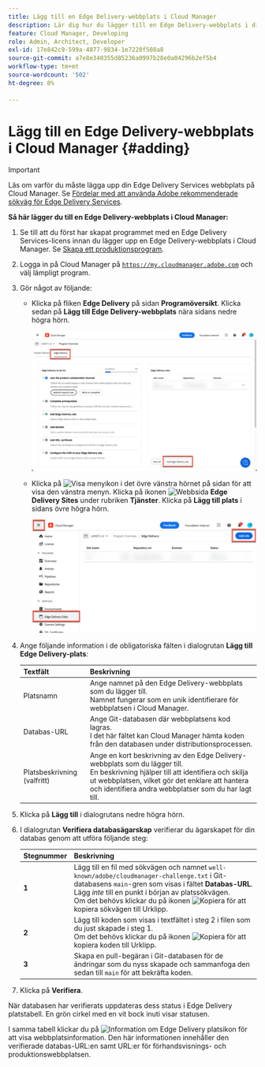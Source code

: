 ```yaml
---
title: Lägg till en Edge Delivery-webbplats i Cloud Manager
description: Lär dig hur du lägger till en Edge Delivery-webbplats i ditt produktionsprogram eller sandlådeprogram.
feature: Cloud Manager, Developing
role: Admin, Architect, Developer
exl-id: 17e842c9-599a-4877-9834-1e7220f508a8
source-git-commit: a7e8e340355d85236a0997b28e0a04296b2ef5b4
workflow-type: tm+mt
source-wordcount: '502'
ht-degree: 0%

---
```


# Lägg till en Edge Delivery-webbplats i Cloud Manager {#adding}

>[!IMPORTANT]
>
>Läs om varför du måste lägga upp din Edge Delivery Services webbplats på Cloud Manager.
>Se [Fördelar med att använda Adobe rekommenderade sökväg för Edge Delivery Services](/help/implementing/cloud-manager/edge-delivery/introduction-to-edge-delivery-services.md#recommended-path-eds).

**Så här lägger du till en Edge Delivery-webbplats i Cloud Manager:**

1. Se till att du först har skapat programmet med en Edge Delivery Services-licens innan du lägger upp en Edge Delivery-webbplats i Cloud Manager.
Se [Skapa ett produktionsprogram](/help/implementing/cloud-manager/getting-access-to-aem-in-cloud/creating-production-programs.md).
1. Logga in på Cloud Manager på [`https://my.cloudmanager.adobe.com`](https://my.cloudmanager.adobe.com/) och välj lämpligt program.
1. Gör något av följande:

   * Klicka på fliken **Edge Delivery** på sidan **Programöversikt**. Klicka sedan på **Lägg till Edge Delivery-webbplats** nära sidans nedre högra hörn.

     ![Lägg till Edge Delivery-webbplats från fliken Edge Delivery](/help/implementing/cloud-manager/assets/cm-eds-add1.png)

   * Klicka på ![Visa menyikon](https://spectrum.adobe.com/static/icons/workflow_18/Smock_ShowMenu_18_N.svg) i det övre vänstra hörnet på sidan för att visa den vänstra menyn.
Klicka på ikonen ![Webbsida](https://spectrum.adobe.com/static/icons/workflow_18/Smock_WebPages_18_N.svg) **Edge Delivery Sites** under rubriken **Tjänster**.
Klicka på **Lägg till plats** i sidans övre högra hörn.

     ![Lägg till Edge Delivery-webbplats från knappen Edge Delivery Sites](/help/implementing/cloud-manager/assets/cm-eds-add2.png)

1. Ange följande information i de obligatoriska fälten i dialogrutan **Lägg till Edge Delivery-plats**:

   | Textfält | Beskrivning |
   | - | --- |
   | Platsnamn | Ange namnet på den Edge Delivery-webbplats som du lägger till.<br>Namnet fungerar som en unik identifierare för webbplatsen i Cloud Manager. |
   | Databas-URL | Ange Git-databasen där webbplatsens kod lagras.<br>I det här fältet kan Cloud Manager hämta koden från den databasen under distributionsprocessen. |
   | Platsbeskrivning (valfritt) | Ange en kort beskrivning av den Edge Delivery-webbplats som du lägger till.<br>En beskrivning hjälper till att identifiera och skilja ut webbplatsen, vilket gör det enklare att hantera och identifiera andra webbplatser som du har lagt till. |

1. Klicka på **Lägg till** i dialogrutans nedre högra hörn.

1. I dialogrutan **Verifiera databasägarskap** verifierar du ägarskapet för din databas genom att utföra följande steg:

   | Stegnummer | Beskrivning |
   | - | - |
   | **1** | Lägg till en fil med sökvägen och namnet `well-known/adobe/cloudmanager-challenge.txt` i Git-databasens `main`-gren som visas i fältet **Databas-URL**. Lägg *inte* till en punkt i början av platssökvägen.<br>Om det behövs klickar du på ikonen ![Kopiera](https://spectrum.adobe.com/static/icons/workflow_18/Smock_Copy_18_N.svg) för att kopiera sökvägen till Urklipp. |
   | **2** | Lägg till koden som visas i textfältet i steg 2 i filen som du just skapade i steg 1.<br>Om det behövs klickar du på ikonen ![Kopiera](https://spectrum.adobe.com/static/icons/workflow_18/Smock_Copy_18_N.svg) för att kopiera koden till Urklipp. |
   | **3** | Skapa en pull-begäran i Git-databasen för de ändringar som du nyss skapade och sammanfoga den sedan till `main` för att bekräfta koden. |

1. Klicka på **Verifiera**.

När databasen har verifierats uppdateras dess status i Edge Delivery platstabell. En grön cirkel med en vit bock inuti visar statusen.

I samma tabell klickar du på ![Information om Edge Delivery platsikon](https://spectrum.adobe.com/static/icons/workflow_18/Smock_InfoOutline_18_N.svg) för att visa webbplatsinformation. Den här informationen innehåller den verifierade databas-URL:en samt URL:er för förhandsvisnings- och produktionswebbplatsen.
